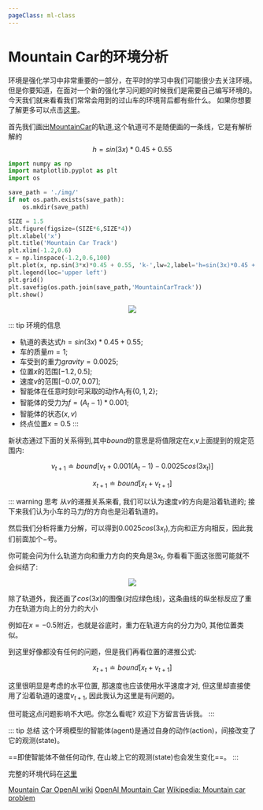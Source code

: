 ```yaml
---
pageClass: ml-class
---
```


<!--
 * @Description: 
 * @Author: Jack Huang
 * @Github: https://github.com/HuangJiaLian
 * @Date: 2019-11-04 21:02:48
 * @LastEditors: Jack Huang
 * @LastEditTime: 2019-11-05 17:11:02
 -->
 
# Mountain Car的环境分析

环境是强化学习中非常重要的一部分，在平时的学习中我们可能很少去关注环境。
但是你要知道，在面对一个新的强化学习问题的时候我们是需要自己编写环境的。
今天我们就来看看我们常常会用到的过山车的环境背后都有些什么。
如果你想要了解更多可以点击[这里](https://www.way2ml.com/ml/RL_Practice/a_start_to_use_Gym.html)。


首先我们画出[MountainCar](https://gym.openai.com/envs/MountainCar-v0/)的轨道,这个轨道可不是随便画的一条线，它是有解析解的
$$
h = sin(3x)*0.45+0.55
$$

```python
import numpy as np
import matplotlib.pyplot as plt
import os 

save_path = './img/'
if not os.path.exists(save_path): 
    os.mkdir(save_path)

SIZE = 1.5
plt.figure(figsize=(SIZE*6,SIZE*4))
plt.xlabel('x') 
plt.title('Mountain Car Track')
plt.xlim(-1.2,0.6)
x = np.linspace(-1.2,0.6,100)
plt.plot(x, np.sin(3*x)*0.45 + 0.55, 'k-',lw=2,label='h=sin(3x)*0.45 + 0.55')
plt.legend(loc='upper left')
plt.grid() 
plt.savefig(os.path.join(save_path,'MountainCarTrack'))
plt.show()
```

<p align='center'>
<img src='/images/ml/RL/Env/MountainCarTrack.png'>
</p>

::: tip 环境的信息

- 轨道的表达式$h = sin(3x)*0.45+0.55$;
- 车的质量$m=1$;
- 车受到的重力$gravity = 0.0025$;
- 位置$x$的范围$[-1.2, 0.5]$;
- 速度$v$的范围$[-0.07,0.07]$;
- 智能体在任意时刻$t$可采取的动作$A_t$有$\{0,1,2\}$;
- 智能体的受力为$f = (A_t - 1)*0.001$;
- 智能体的状态$(x,v)$
- 终点位置$x=0.5$
:::

新状态通过下面的关系得到,其中$bound$的意思是将值限定在$x$,$v$上面提到的规定范围内:

$$
v_{t+1} \doteq bound[v_t + 0.001(A_t-1) - 0.0025cos(3x_t)]
$$

$$
x_{t+1} \doteq bound[x_{t} + v_{t+1}]
$$



::: warning 思考
从$v$的递推关系来看, 我们可以认为速度$v$的方向是沿着轨道的; 接下来我们认为小车的马力$f$的方向也是沿着轨道的。

然后我们分析将重力分解，可以得到$0.0025cos(3x_t)$,方向和正方向相反，因此我们前面加个$-$号。

你可能会问为什么轨道方向和重力方向的夹角是$3x_t$, 你看看下面这张图可能就不会纠结了:

<p align='center'>
<img src='/images/ml/RL/Env/MountainCarTrack_A.png'>
</p>

除了轨道外，我还画了$cos(3x)$的图像(对应绿色线)，这条曲线的纵坐标反应了重力在轨道方向上的分力的大小

例如在$x=-0.5$附近，也就是谷底时，重力在轨道方向的分力为$0$, 其他位置类似。

到这里好像都没有任何的问题，但是我们再看位置的递推公式:

$$
x_{t+1} \doteq bound[x_{t} + v_{t+1}]
$$

这里很明显是考虑的水平位置, 那速度也应该使用水平速度才对,
但这里却直接使用了沿着轨道的速度$v_{t+1}$, 因此我认为这里是有问题的。

但可能这点问题影响不大吧。你怎么看呢? 欢迎下方留言告诉我。
:::

::: tip 总结
这个环境模型的智能体(agent)是通过自身的动作(action)，间接改变了它的观测(state)。

==即使智能体不做任何动作, 在山坡上它的观测(state)也会发生变化==。
:::

完整的环境代码在[这里](https://github.com/openai/gym/blob/master/gym/envs/classic_control/mountain_car.py)

[Mountain Car OpenAI wiki](https://github.com/openai/gym/wiki/MountainCar-v0)
[OpenAI Mountain Car](https://gym.openai.com/envs/MountainCar-v0/)
[Wikipedia: Mountain car problem ](https://en.wikipedia.org/wiki/Mountain_car_problem)


<Livere/>